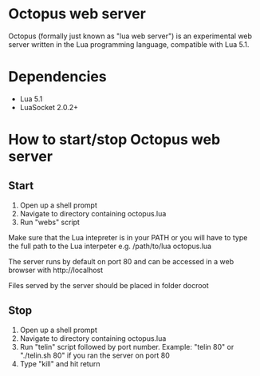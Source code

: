 # Octopus web server

Octopus (formally just known as "lua web server") is an experimental web server
written in the Lua programming language, compatible with Lua 5.1.


# Dependencies

* Lua 5.1
* LuaSocket 2.0.2+


# How to start/stop Octopus web server

## Start

1. Open up a shell prompt
2. Navigate to directory containing octopus.lua
3. Run "webs" script

Make sure that the Lua intepreter is in your PATH
or you will have to type the full path to the Lua interpeter
e.g. /path/to/lua octopus.lua

The server runs by default on port 80 and can be accessed in
a web browser with http://localhost

Files served by the server should be placed in folder docroot


## Stop

1. Open up a shell prompt
2. Navigate to directory containing octopus.lua
3. Run "telin" script followed by port number. Example: "telin 80" or
   "./telin.sh 80" if you ran the server on port 80
4. Type "kill" and hit return
